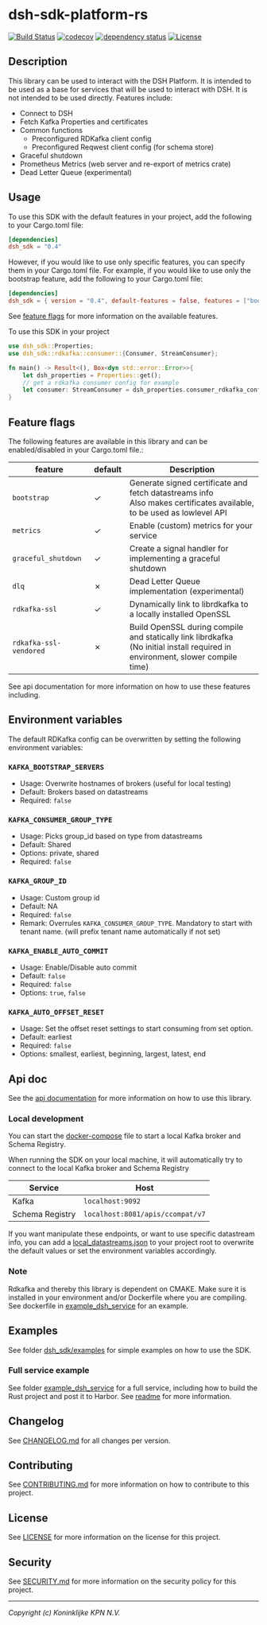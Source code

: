 # dsh-sdk-platform-rs

[![Build Status](https://github.com/kpn-dsh/dsh-sdk-platform-rs/actions/workflows/main.yaml/badge.svg)](https://github.com/kpn-dsh/dsh-sdk-platform-rs/actions/workflows/main.yaml)
[![codecov](https://codecov.io/gh/kpn-dsh/dsh-sdk-platform-rs/branch/main/graph/badge.svg)](https://codecov.io/gh/kpn-dsh/dsh-sdk-platform-rs)
[![dependency status](https://deps.rs/repo/github/kpn-dsh/dsh-sdk-platform-rs/status.svg)](https://deps.rs/repo/github/kpn-dsh/dsh-sdk-platform-rs)
[![License](https://img.shields.io/badge/License-Apache%202.0-blue.svg)](https://opensource.org/licenses/Apache-2.0)

## Description
This library can be used to interact with the DSH Platform. It is intended to be used as a base for services that will be used to interact with DSH. It is not intended to be used directly. Features include:
- Connect to DSH 
- Fetch Kafka Properties and certificates
- Common functions 
  - Preconfigured RDKafka client config
  - Preconfigured Reqwest client config (for schema store)
- Graceful shutdown
- Prometheus Metrics (web server and re-export of metrics crate)
- Dead Letter Queue (experimental)

## Usage

To use this SDK with the default features in your project, add the following to your Cargo.toml file:
  
```toml
[dependencies]
dsh_sdk = "0.4"
```

However, if you would like to use only specific features, you can specify them in your Cargo.toml file. For example, if you would like to use only the bootstrap feature, add the following to your Cargo.toml file:
  
```toml
[dependencies]
dsh_sdk = { version = "0.4", default-features = false, features = ["bootstrap"] }
```

See [feature flags](#feature-flags) for more information on the available features.

To use this SDK in your project
```rust
use dsh_sdk::Properties;
use dsh_sdk::rdkafka::consumer::{Consumer, StreamConsumer};

fn main() -> Result<(), Box<dyn std::error::Error>>{
    let dsh_properties = Properties::get();
    // get a rdkafka consumer config for example
    let consumer: StreamConsumer = dsh_properties.consumer_rdkafka_config().create()?;
}
```

## Feature flags

The following features are available in this library and can be enabled/disabled in your Cargo.toml file.:

| **feature** | **default** | **Description** |
|---|---|---|
| `bootstrap` | &check; | Generate signed certificate and fetch datastreams info <br> Also makes certificates available, to be used as lowlevel API |
| `metrics` | &check; | Enable (custom) metrics for your service |
| `graceful_shutdown` | &check; | Create a signal handler for implementing a graceful shutdown |
| `dlq` | &cross; | Dead Letter Queue implementation (experimental) |
| `rdkafka-ssl` | &check; | Dynamically link to librdkafka to a locally installed OpenSSL |
| `rdkafka-ssl-vendored` | &cross; | Build OpenSSL during compile and statically link librdkafka <br> (No initial install required in environment, slower compile time) |

See api documentation for more information on how to use these features including.

## Environment variables
The default RDKafka config can be overwritten by setting the following environment variables:

### `KAFKA_BOOTSTRAP_SERVERS`
- Usage: Overwrite hostnames of brokers (useful for local testing)
- Default: Brokers based on datastreams
- Required: `false`

### `KAFKA_CONSUMER_GROUP_TYPE`
- Usage: Picks group_id based on type from datastreams
- Default: Shared
- Options: private, shared
- Required: `false`

### `KAFKA_GROUP_ID`
- Usage: Custom group id
- Default: NA
- Required: `false`
- Remark: Overrules `KAFKA_CONSUMER_GROUP_TYPE`. Mandatory to start with tenant name. (will prefix tenant name automatically if not set)

### `KAFKA_ENABLE_AUTO_COMMIT`
- Usage: Enable/Disable auto commit
- Default: `false`
- Required: `false`
- Options: `true`, `false`

### `KAFKA_AUTO_OFFSET_RESET`
- Usage: Set the offset reset settings to start consuming from set option.
- Default: earliest
- Required: `false`
- Options: smallest, earliest, beginning, largest, latest, end

## Api doc
See the [api documentation](https://docs.rs/dsh_sdk/latest/dsh_sdk/) for more information on how to use this library.

### Local development
You can start the [docker-compose](../docker/docker-compose.yml) file to start a local Kafka broker and Schema Registry.

When running the SDK on your local machine, it will automatically try to connect to the local Kafka broker and Schema Registry

| Service | Host |
| --- | --- |
| Kafka | `localhost:9092` |
| Schema Registry | `localhost:8081/apis/ccompat/v7` |

If you want manipulate these endpoints, or want to use specific datastream info, you can add a [local_datastreams.json](local_datastreams.json) to your project root to overwrite the default values or set the environment variables accordingly.

### Note
Rdkafka and thereby this library is dependent on CMAKE. Make sure it is installed in your environment and/or Dockerfile where you are compiling.
See dockerfile in [example_dsh_service](../example_dsh_service/Dockerfile) for an example.

## Examples
See folder [dsh_sdk/examples](/examples/) for simple examples on how to use the SDK.

### Full service example
See folder [example_dsh_service](../example_dsh_service/) for a full service, including how to build the Rust project and post it to Harbor. See [readme](/example_dsh_service/README.md) for more information.

## Changelog
See [CHANGELOG.md](../CHANGELOG.md) for all changes per version.

## Contributing
See [CONTRIBUTING.md](../CONTRIBUTING.md) for more information on how to contribute to this project.

## License
See [LICENSE](../LICENSE) for more information on the license for this project.

## Security
See [SECURITY.md](../SECURITY.md) for more information on the security policy for this project.

---
_Copyright (c) Koninklijke KPN N.V._ 
